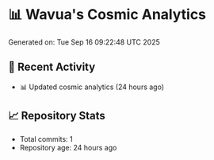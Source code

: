 # 📊 Wavua's Cosmic Analytics
Generated on: Tue Sep 16 09:22:48 UTC 2025

## 🚀 Recent Activity
- 📊 Updated cosmic analytics (24 hours ago)
## 📈 Repository Stats
- Total commits: 1
- Repository age: 24 hours ago
